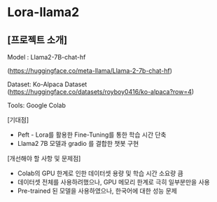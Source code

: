 # Lora-llama2

## [프로젝트 소개]

Model : Llama2-7B-chat-hf

(https://huggingface.co/meta-llama/Llama-2-7b-chat-hf)

Dataset: Ko-Alpaca Dataset (https://huggingface.co/datasets/royboy0416/ko-alpaca?row=4)

Tools: Google Colab

[기대점]

- Peft - Lora를 활용한 Fine-Tuning를 통한 학습 시간 단축
- Llama2 7B 모델과 gradio 를 결합한 챗봇 구현

[개선해야 할 사항 및 문제점]

- Colab의 GPU 한계로 인한 데이터셋 용량 및 학습 시간 소요량 큼
- 데이터셋 전체를 사용하려했으나, GPU 메모리 한계로 극히 일부분만을 사용
- Pre-trained 된 모델을 사용하였으나, 한국어에 대한 성능 문제
